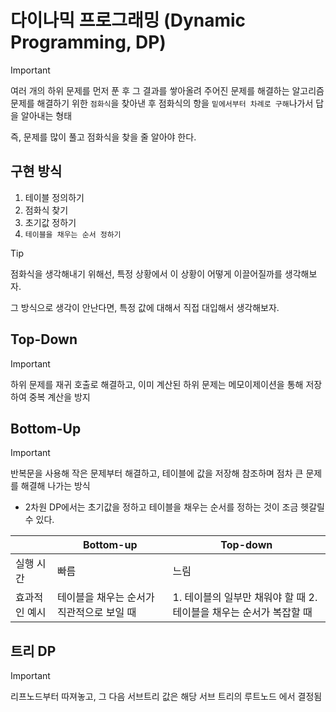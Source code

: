 # 다이나믹 프로그래밍 (Dynamic Programming, DP)

> [!important]
>
> 여러 개의 하위 문제를 먼저 푼 후 그 결과를 쌓아올려 주어진 문제를 해결하는 알고리즘
> 문제를 해결하기 위한 `점화식`을 찾아낸 후 점화식의 항을 `밑에서부터 차례로 구해`나가서 답을 알아내는 형태
>
> 즉, 문제를 많이 풀고 점화식을 찾을 줄 알아야 한다.

## 구현 방식

1. 테이블 정의하기
2. 점화식 찾기
3. 초기값 정하기
4. `테이블을 채우는 순서 정하기`

> [!TIP]
>
> 점화식을 생각해내기 위해선, 특정 상황에서 이 상황이 어떻게 이끌어질까를 생각해보자.
>
> 그 방식으로 생각이 안난다면, 특정 값에 대해서 직접 대입해서 생각해보자.

## Top-Down

> [!IMPORTANT]
>
> 하위 문제를 재귀 호출로 해결하고, 이미 계산된 하위 문제는 메모이제이션을 통해 저장하여 중복 계산을 방지

## Bottom-Up

> [!IMPORTANT]
>
> 반복문을 사용해 작은 문제부터 해결하고, 테이블에 값을 저장해 참조하며 점차 큰 문제를 해결해 나가는 방식

- 2차원 DP에서는 초기값을 정하고 테이블을 채우는 순서를 정하는 것이 조금 헷갈릴 수 있다.

|               | Bottom-up                                 | Top-down                                                            |
| ------------- | ----------------------------------------- | ------------------------------------------------------------------- |
| 실행 시간     | 빠름                                      | 느림                                                                |
| 효과적인 예시 | 테이블을 채우는 순서가 직관적으로 보일 때 | 1. 테이블의 일부만 채워야 할 때 2. 테이블을 채우는 순서가 복잡할 때 |

## 트리 DP

> [!IMPORTANT]
>
> 리프노드부터 따져놓고, 그 다음 서브트리 값은 해당 서브 트리의 루트노드 에서 결정됨
